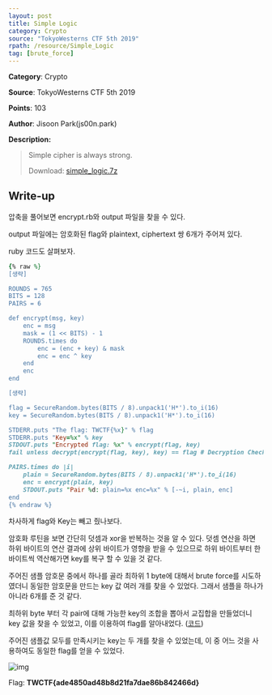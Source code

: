 ```yaml
---
layout: post
title: Simple Logic
category: Crypto
source: "TokyoWesterns CTF 5th 2019"
rpath: /resource/Simple_Logic
tag: [brute_force]
---
```


**Category**: Crypto

**Source**: TokyoWesterns CTF 5th 2019

**Points**: 103

**Author**: Jisoon Park(js00n.park)

**Description:** 

> Simple cipher is always strong.
>
> Download: [simple_logic.7z]({{site.github.master}}{{page.rpath}}/simple_logic.7z)

## Write-up

압축을 풀어보면 encrypt.rb와 output 파일을 찾을 수 있다.

output 파일에는 암호화된 flag와 plaintext, ciphertext 쌍 6개가 주어져 있다.

ruby 코드도 살펴보자.

```ruby
{% raw %}
[생략]

ROUNDS = 765
BITS = 128
PAIRS = 6

def encrypt(msg, key)
    enc = msg
    mask = (1 << BITS) - 1
    ROUNDS.times do
        enc = (enc + key) & mask
        enc = enc ^ key
    end
    enc
end

[생략]

flag = SecureRandom.bytes(BITS / 8).unpack1('H*').to_i(16)
key = SecureRandom.bytes(BITS / 8).unpack1('H*').to_i(16)

STDERR.puts "The flag: TWCTF{%x}" % flag
STDERR.puts "Key=%x" % key
STDOUT.puts "Encrypted flag: %x" % encrypt(flag, key)
fail unless decrypt(encrypt(flag, key), key) == flag # Decryption Check

PAIRS.times do |i|
    plain = SecureRandom.bytes(BITS / 8).unpack1('H*').to_i(16)
    enc = encrypt(plain, key)
    STDOUT.puts "Pair %d: plain=%x enc=%x" % [-~i, plain, enc]
end
{% endraw %}
```

차사하게 flag와 Key는 빼고 줬나보다.

암호화 루틴을 보면 간단히 덧셈과 xor을 반복하는 것을 알 수 있다. 덧셈 연산을 하면 하위 바이트의 연산 결과에 상위 바이트가 영향을 받을 수 있으므로 하위 바이트부터 한 바이트씩 역산해가면 key를 복구 할 수 있을 것 같다.

주어진 샘플 암호문 중에서 하나를 골라 최하위 1 byte에 대해서 brute force를 시도하였더니 동일한 암호문을 만드는 key 값 여러 개를 찾을 수 있었다. 그래서 샘플을 하나가 아니라 6개를 준 것 같다.

최하위 byte 부터 각 pair에 대해 가능한 key의 조합을 뽑아서 교집합을 만들었더니 key 값을 찾을 수 있었고, 이를 이용하여 flag를 알아내었다. ([코드]({{site.github.master}}{{page.rpath}}/ex.py))

주어진 샘플값 모두를 만족시키는 key는 두 개를 찾을 수 있었는데, 이 중 어느 것을 사용하여도 동일한 flag를 얻을 수 있었다.

![img]({{page.rpath|prepend:site.baseurl}}/flag.png)

Flag: **TWCTF{ade4850ad48b8d21fa7dae86b842466d}**
